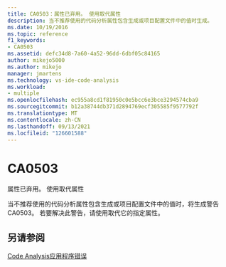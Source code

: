 ```yaml
---
title: CA0503：属性已弃用。 使用取代属性
description: 当不推荐使用的代码分析属性包含生成或项目配置文件中的值时生成。
ms.date: 10/19/2016
ms.topic: reference
f1_keywords:
- CA0503
ms.assetid: defc34d8-7a60-4a52-96dd-6dbf05c84165
author: mikejo5000
ms.author: mikejo
manager: jmartens
ms.technology: vs-ide-code-analysis
ms.workload:
- multiple
ms.openlocfilehash: ec955a8cd1f81950c0e5bcc6e3bce3294574cba9
ms.sourcegitcommit: b12a38744db371d2894769ecf305585f9577792f
ms.translationtype: MT
ms.contentlocale: zh-CN
ms.lasthandoff: 09/13/2021
ms.locfileid: "126601588"
---
```

# <a name="ca0503"></a>CA0503

属性已弃用。 使用取代属性

当不推荐使用的代码分析属性包含生成或项目配置文件中的值时，将生成警告 CA0503。 若要解决此警告，请使用取代它的指定属性。

## <a name="see-also"></a>另请参阅
[Code Analysis应用程序错误](../code-quality/code-analysis-application-errors.md)
